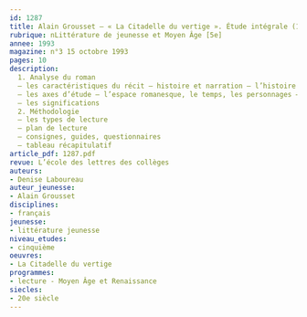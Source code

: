 ```yaml
---
id: 1287
title: Alain Grousset – « La Citadelle du vertige ». Étude intégrale (1/2)
rubrique: nLittérature de jeunesse et Moyen Âge [5e]
annee: 1993
magazine: n°3 15 octobre 1993
pages: 10
description: 
  1. Analyse du roman
  – les caractéristiques du récit – histoire et narration – l’histoire ; un roman de science-fiction ? ; le contexte médiéval ; la structure du récit
  – les axes d’étude – l’espace romanesque, le temps, les personnages – l’espace romanesque – réalisme et étrangeté ; le temps de la fiction ; les personnages
  – les significations
  2. Méthodologie
  – les types de lecture
  – plan de lecture
  – consignes, guides, questionnaires
  – tableau récapitulatif
article_pdf: 1287.pdf
revue: L’école des lettres des collèges
auteurs:
- Denise Laboureau
auteur_jeunesse:
- Alain Grousset
disciplines:
- français
jeunesse:
- littérature jeunesse
niveau_etudes:
- cinquième
oeuvres:
- La Citadelle du vertige
programmes:
- lecture - Moyen Âge et Renaissance
siecles:
- 20e siècle
---
```


